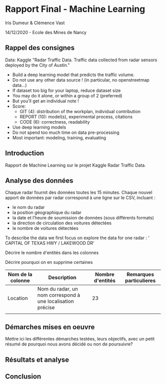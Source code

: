 
# Rapport Final - Machine Learning


Iris Dumeur & Clémence Vast

14/12/2020 - Ecole des Mines de Nancy

## Rappel des consignes
Data: Kaggle "Radar Traffic Data. Traffic data collected from radar sensors deployed by the City of Austin."
- Build a deep learning model that predicts the traffic volume.
- Do not use any other data source ! (in particular, no openstreetmap data...)
- If dataset too big for your laptop, reduce dataset size
- You may do it alone, or within a group of 2 (preferred)
- But you'll get an individual note !
- Score:
    - GIT (4): distribution of the workplan, individual contribution
    - REPORT (10): model(s), experimental process, citations
    - CODE (6): correctness, readability
- Use deep learning models
- Do not spend too much time on data pre-processing
- Most important: modeling, training, evaluating

## Introduction
Rapport de Machine Learning sur le projet Kaggle Radar Traffic Data.

## Analyse des données
Chaque radar fournit des données toutes les 15 minutes. Chaque nouvel apport de données par radar correspond à une ligne sur le CSV, incluant : 
 - le nom du radar
 - la position géographique du radar
 - la date et l’heure de soumission de données (sous différents formats)
 - la direction de circulation des voitures détectées
 - le nombre de voitures détectées
 
To describe the data we first focus on explore the data for one radar : ' CAPITAL OF TEXAS HWY / LAKEWOOD DR'


Décrire le nombre d'entités dans les colonnes

Décrire pourquoi on en supprime certaines


| Nom de la colonne | Description | Nombre d'entités | Remarques particulieres |
| ----------------- | ----------- |----------------- | ----------------------- |
| Location     | Nom du radar, un nom correspond à une localisation précise | 23  |    |
|     |  |    |    |


## Démarches mises en oeuvre
Mettre ici les différentes démarches testées, leurs objectifs, avec un petit résumé de pourquoi nous avons décidé ou non de poursuivre?


## Résultats et analyse

## Conclusion

